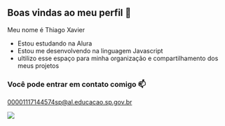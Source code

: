 ## Boas vindas ao meu perfil 💙

Meu nome é Thiago Xavier 

- Estou estudando na Alura
- Estou me desenvolvendo na linguagem Javascript
- ultilizo esse espaço para minha organização e compartilhamento dos meus projetos

### Você pode entrar em contato comigo 📫

00001117144574sp@al.educacao.sp.gov.br

![](https://tenor.com/pt-BR/view/umm-gif-11714145596342171098)
